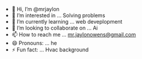 - 👋 Hi, I’m @mrjaylon
- 👀 I’m interested in ... Solving problems
- 🌱 I’m currently learning ... web deveplopment 
- 💞️ I’m looking to collaborate on ... Ai
- 📫 How to reach me ... mr.jaylonowens@gmail.com
- 😄 Pronouns: ... he
- ⚡ Fun fact: ... Hvac background

<!---
mrjaylon/mrjaylon is a ✨ special ✨ repository because its `README.md` (this file) appears on your GitHub profile.
You can click the Preview link to take a look at your changes.
--->
